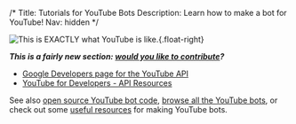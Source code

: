 /*
Title: Tutorials for YouTube Bots
Description: Learn how to make a bot for YouTube!
Nav: hidden
*/

![This is EXACTLY what YouTube is like.](/content/images/illustrations/battle-nile.jpg){.float-right}

***This is a fairly new section: [would you like to contribute](https://github.com/botwiki/botwiki.org)?***

- [Google Developers page for the YouTube API](https://developers.google.com/youtube/)
- [YouTube for Developers - API Resources](https://www.youtube.com/yt/dev/api-resources.html)

See also [open source YouTube bot code](/tag/youtube+opensource), [browse all the YouTube bots](/bots/youtube-bots), or check out some [useful resources](/resources/youtube-bots) for making YouTube bots.